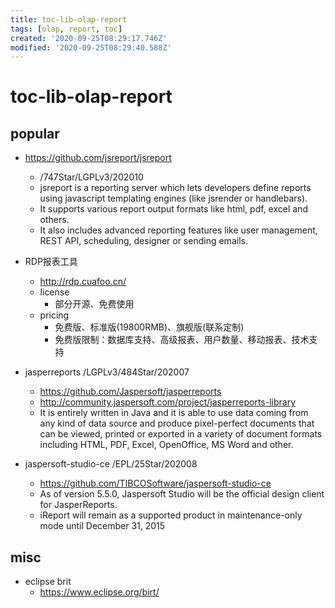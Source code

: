 ```yaml
---
title: toc-lib-olap-report
tags: [olap, report, toc]
created: '2020-09-25T08:29:17.746Z'
modified: '2020-09-25T08:29:40.588Z'
---
```


# toc-lib-olap-report

## popular

- https://github.com/jsreport/jsreport
  - /747Star/LGPLv3/202010
  - jsreport is a reporting server which lets developers define reports using javascript templating engines (like jsrender or handlebars). 
  - It supports various report output formats like html, pdf, excel and others. 
  - It also includes advanced reporting features like user management, REST API, scheduling, designer or sending emails.

- RDP报表工具
  - http://rdp.cuafoo.cn/
  - license
    - 部分开源、免费使用
  - pricing
    - 免费版、标准版(19800RMB)、旗舰版(联系定制)
    - 免费版限制：数据库支持、高级报表、用户数量、移动报表、技术支持

- jasperreports /LGPLv3/484Star/202007
  - https://github.com/Jaspersoft/jasperreports
  - http://community.jaspersoft.com/project/jasperreports-library
  - It is entirely written in Java and it is able to use data coming from any kind of data source and produce pixel-perfect documents that can be viewed, printed or exported in a variety of document formats including HTML, PDF, Excel, OpenOffice, MS Word and other.
- jaspersoft-studio-ce /EPL/25Star/202008
  - https://github.com/TIBCOSoftware/jaspersoft-studio-ce
  - As of version 5.5.0, Jaspersoft Studio will be the official design client for JasperReports. 
  - iReport will remain as a supported product in maintenance-only mode until December 31, 2015

## misc

- eclipse brit
  - https://www.eclipse.org/birt/
